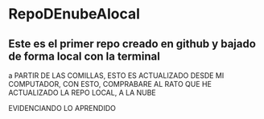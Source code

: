 # RepoDEnubeAlocal
Este es el primer repo creado en github y bajado de forma local con la terminal
------------------------------
a PARTIR DE LAS COMILLAS, ESTO ES ACTUALIZADO DESDE MI COMPUTADOR, CON ESTO, COMPRABARE AL RATO QUE HE ACTUALIZADO LA REPO LOCAL, A LA NUBE

EVIDENCIANDO LO APRENDIDO